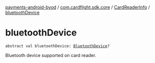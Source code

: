 [payments-android-byod](../../index.md) / [com.cardflight.sdk.core](../index.md) / [CardReaderInfo](index.md) / [bluetoothDevice](./bluetooth-device.md)

# bluetoothDevice

`abstract val bluetoothDevice: `[`BluetoothDevice`](https://developer.android.com/reference/android/bluetooth/BluetoothDevice.html)`?`

Bluetooth device supported on card reader.

